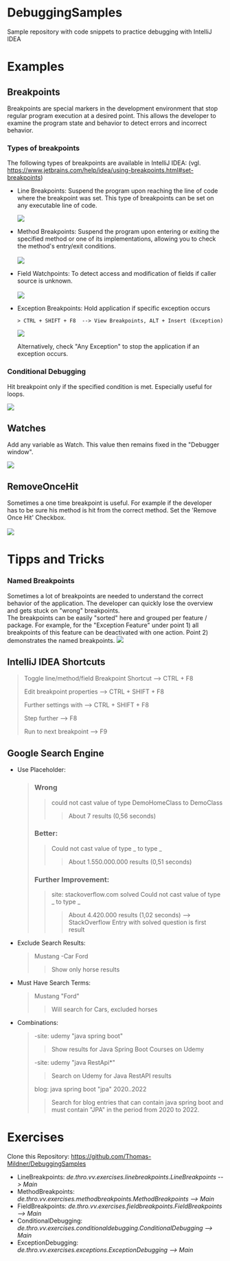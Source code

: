 # DebuggingSamples

Sample repository with code snippets to practice debugging with IntelliJ IDEA

# Examples

## Breakpoints

Breakpoints are special markers in the development environment that stop regular program execution at a desired point. This allows the developer to examine the program state and behavior to detect errors and incorrect behavior.

### Types of breakpoints

The following types of breakpoints are available in IntelliJ IDEA:
(vgl. https://www.jetbrains.com/help/idea/using-breakpoints.html#set-breakpoints)

- Line Breakpoints: Suspend the program upon reaching the line of code where the breakpoint was set. This type of breakpoints can be set on any executable line of code.</br>

  ![](./doc//Images/LineBreakpoints.PNG)

- Method Breakpoints: Suspend the program upon entering or exiting the specified method or one of its implementations, allowing you to check the method's entry/exit conditions. </br> </br>
  ![](./doc/Images/MethodBreakpoints.PNG)
- Field Watchpoints: To detect access and modification of fields if caller source is unknown. </br> </br>
  ![](./doc/Images/FieldBreakpoints.PNG)
- Exception Breakpoints:
  Hold application if specific exception occurs

      > CTRL + SHIFT + F8  --> View Breakpoints, ALT + Insert (Exception)

    ![](./doc/Images/ExceptionSettings.gif)

    Alternatively, check "Any Exception" to stop the application if an exception occurs.

### Conditional Debugging

Hit breakpoint only if the specified condition is met.
Especially useful for loops.

![](./doc/Images/ConditionalDebugging.gif)

## Watches
Add any variable as Watch. This value then remains fixed in the "Debugger window".

![](./doc/Images/Watches.gif)

## RemoveOnceHit

Sometimes a one time breakpoint is useful. For example if the developer has to be sure his method is hit from the correct method. Set the 'Remove Once Hit' Checkbox. </br> </br>
![](/doc/Images/RemoveOnceHit.PNG)

# Tipps and Tricks

### Named Breakpoints

Sometimes a lot of breakpoints are needed to understand the correct behavior of the application. The developer can quickly lose the overview and gets stuck on "wrong" breakpoints.  </br>
The breakpoints can be easily "sorted" here and grouped per feature / package.
For example, for the "Exception Feature" under point 1) all breakpoints of this feature can be deactivated with one action.
Point 2) demonstrates the named breakpoints.
![](doc/Images/NamedGroupsBreakpointWindow.PNG)

## IntelliJ IDEA Shortcuts

> Toggle line/method/field Breakpoint Shortcut --> CTRL + F8
>
> Edit breakpoint properties --> CTRL + SHIFT + F8
>
> Further settings with --> CTRL + SHIFT + F8
>
> Step further --> F8
>
> Run to next breakpoint --> F9

## Google Search Engine

- Use Placeholder:

  > ### Wrong
  >
  > > could not cast value of type DemoHomeClass to DemoClass
  > >
  > > > About 7 results (0,56 seconds)
  >
  > ### Better:
  >
  > > Could not cast value of type _ to type _
  > >
  > > > About 1.550.000.000 results (0,51 seconds)
  >
  > ### Further Improvement:
  >
  > > site: stackoverflow.com solved Could not cast value of type _ to type _
  > >
  > > > About 4.420.000 results (1,02 seconds) --> StackOverflow Entry with solved question is first result

- Exclude Search Results:

  > Mustang -Car Ford
  >
  > > Show only horse results

- Must Have Search Terms:

  > Mustang "Ford"
  >
  > > Will search for Cars, excluded horses

- Combinations:
  > -site: udemy "java spring boot"
  >
  > > Show results for Java Spring Boot Courses on Udemy
  >
  > -site: udemy "java RestApi\*"
  >
  > > Search on Udemy for Java RestAPI results
  >
  > blog: java spring boot "jpa" 2020..2022
  >
  > > Search for blog entries that can contain java spring boot and must contain "JPA" in the period from 2020 to 2022.

# Exercises

Clone this Repository: https://github.com/Thomas-Mildner/DebuggingSamples </br>

- LineBreakpoints: _de.thro.vv.exercises.linebreakpoints.LineBreakpoints --> Main_<br/>
- MethodBreakpoints: _de.thro.vv.exercises.methodbreakpoints.MethodBreakpoints --> Main_<br/>
- FieldBreakpoints: _de.thro.vv.exercises.fieldbreakpoints.FieldBreakpoints --> Main_<br/>
- ConditionalDebugging: _de.thro.vv.exercises.conditionaldebugging.ConditionalDebugging --> Main_<br/>
- ExceptionDebugging: _de.thro.vv.exercises.exceptions.ExceptionDebugging --> Main_ <br/>
